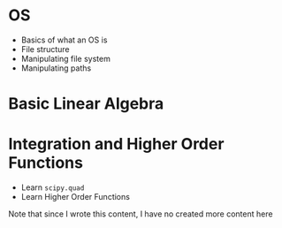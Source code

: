 
# OS

- Basics of what an OS is
- File structure
- Manipulating file system
- Manipulating paths

# Basic Linear Algebra

# Integration and Higher Order Functions

- Learn `scipy.quad`
- Learn Higher Order Functions

Note that since I wrote this content, I have no created more content here
